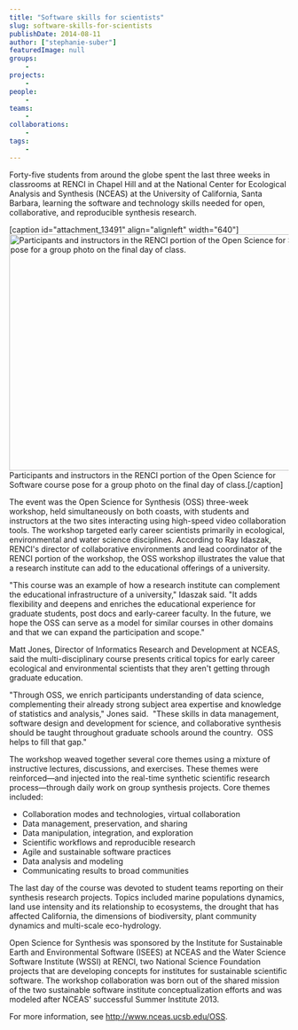 ```yaml
---
title: "Software skills for scientists"
slug: software-skills-for-scientists
publishDate: 2014-08-11
author: ["stephanie-suber"]
featuredImage: null
groups:
    - 
projects:
    - 
people:
    - 
teams: 
    - 
collaborations:
    - 
tags:
    - 
---
```

Forty-five students from around the globe spent the last three weeks in classrooms at RENCI in Chapel Hill and at the National Center for Ecological Analysis and Synthesis (NCEAS) at the University of California, Santa Barbara, learning the software and technology skills needed for open, collaborative, and reproducible synthesis research.

[caption id="attachment_13491" align="alignleft" width="640"]<img class="size-news-large wp-image-13491" src="https://renci.org/wp-content/uploads/2014/08/group-pic-ncds1-640x426.jpg" alt="Participants and instructors in the RENCI portion of the Open Science for Software course pose for a group photo on the final day of class. " width="640" height="426" /> Participants and instructors in the RENCI portion of the Open Science for Software course pose for a group photo on the final day of class.[/caption]



The event was the Open Science for Synthesis (OSS) three-week workshop, held simultaneously on both coasts, with students and instructors at the two sites interacting using high-speed video collaboration tools. The workshop targeted early career scientists primarily in ecological, environmental and water science disciplines. According to Ray Idaszak, RENCI's director of collaborative environments and lead coordinator of the RENCI portion of the workshop, the OSS workshop illustrates the value that a research institute can add to the educational offerings of a university.

"This course was an example of how a research institute can complement the educational infrastructure of a university," Idaszak said. "It adds flexibility and deepens and enriches the educational experience for graduate students, post docs and early-career faculty. In the future, we hope the OSS can serve as a model for similar courses in other domains and that we can expand the participation and scope."

Matt Jones, Director of Informatics Research and Development at NCEAS, said the multi-disciplinary course presents critical topics for early career ecological and environmental scientists that they aren't getting through graduate education.

"Through OSS, we enrich participants understanding of data science, complementing their already strong subject area expertise and knowledge of statistics and analysis," Jones said.  "These skills in data management, software design and development for science, and collaborative synthesis should be taught throughout graduate schools around the country.  OSS helps to fill that gap."

The workshop weaved together several core themes using a mixture of instructive lectures, discussions, and exercises. These themes were reinforced—and injected into the real-time synthetic scientific research process—through daily work on group synthesis projects. Core themes included:
<ul>
	<li>Collaboration modes and technologies, virtual collaboration</li>
	<li>Data management, preservation, and sharing</li>
	<li>Data manipulation, integration, and exploration</li>
	<li>Scientific workflows and reproducible research</li>
	<li>Agile and sustainable software practices</li>
	<li>Data analysis and modeling</li>
	<li>Communicating results to broad communities</li>
</ul>
The last day of the course was devoted to student teams reporting on their synthesis research projects. Topics included marine populations dynamics, land use intensity and its relationship to ecosystems, the drought that has affected California, the dimensions of biodiversity, plant community dynamics and multi-scale eco-hydrology.

Open Science for Synthesis was sponsored by the Institute for Sustainable Earth and Environmental Software (ISEES) at NCEAS and the Water Science Software Institute (WSSI) at RENCI, two National Science Foundation projects that are developing concepts for institutes for sustainable scientific software. The workshop collaboration was born out of the shared mission of the two sustainable software institute conceptualization efforts and was modeled after NCEAS' successful Summer Institute 2013.

For more information, see <a href="http://www.nceas.ucsb.edu/OSS">http://www.nceas.ucsb.edu/OSS</a>.
